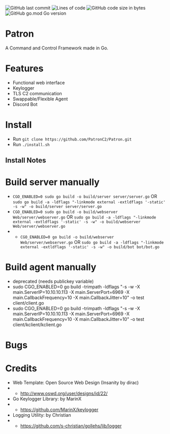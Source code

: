 ![GitHub last commit](https://img.shields.io/github/last-commit/PatronC2/Patron?style=flat&logo=github)
![Lines of code](https://img.shields.io/tokei/lines/github/PatronC2/Patron?style=flat&logo=github)
![GitHub code size in bytes](https://img.shields.io/github/languages/code-size/PatronC2/Patron?style=flat&logo=github)
![GitHub go.mod Go version](https://img.shields.io/github/go-mod/go-version/PatronC2/Patron?style=flat&logo=go)

# Patron

A Command and Control Framework made in Go.


# Features

* Functional web interface
* Keylogger
* TLS C2 communication
* Swappable/Flexible Agent
* Discord Bot


# Install

* Run `git clone https://github.com/PatronC2/Patron.git`
* Run `./install.sh`


## Install Notes


# Build server manually

* `CGO_ENABLED=0 sudo go build -o build/server server/server.go`  OR `sudo go build -a -ldflags "-linkmode external -extldflags '-static' -s -w" -o build/server server/server.go `
* `CGO_ENABLED=0 sudo go build -o build/webserver Web/server/webserver.go` OR `sudo go build -a -ldflags "-linkmode external -extldflags '-static' -s -w" -o build/webserver Web/server/webserver.go`
* * `CGO_ENABLED=0 go build -o build/webserver Web/server/webserver.go` OR `sudo go build -a -ldflags "-linkmode external -extldflags '-static' -s -w" -o build/bot bot/bot.go`

# Build agent manually 
* deprecated (needs publickey variable)
* sudo CGO_ENABLED=0 go build -trimpath -ldflags "-s -w -X main.ServerIP=10.10.10.113 -X main.ServerPort=6969 -X main.CallbackFrequency=10 -X main.CallbackJitter=10" -o test client/client.go
* sudo CGO_ENABLED=0 go build -trimpath -ldflags "-s -w -X main.ServerIP=10.10.10.113 -X main.ServerPort=6969 -X main.CallbackFrequency=10 -X main.CallbackJitter=10" -o test client/kclient/kclient.go

# Bugs


# Credits

* Web Template: Open Source Web Design (Insanity by dirac)
* * http://www.oswd.org/user/designs/id/22/
* Go Keylogger Library:  by MarinX
* * https://github.com/MarinX/keylogger
* Logging Utility: by Christian
* * https://github.com/s-christian/gollehs/lib/logger

